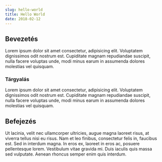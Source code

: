 ```yaml
---
slug: hello-world
title: Hello World
date: 2018-02-12
---
```


## Bevezetés

Lorem ipsum dolor sit amet consectetur, adipisicing elit. Voluptatem dignissimos odit nostrum est. Cupiditate magnam repudiandae suscipit, nulla facere voluptas unde, modi minus earum in assumenda dolores molestias vel quisquam.

### Tárgyalás

Lorem ipsum dolor sit amet consectetur, adipisicing elit. Voluptatem dignissimos odit nostrum est. Cupiditate magnam repudiandae suscipit, nulla facere voluptas unde, modi minus earum in assumenda dolores molestias vel quisquam.

## Befejezés

Ut lacinia, velit nec ullamcorper ultricies, augue magna laoreet risus, at viverra tellus nisi eu risus. Nam et leo finibus, consectetur felis in, faucibus est. Sed in interdum magna. In eros ex, laoreet in eros ac, posuere pellentesque lorem. Vestibulum vitae gravida mi. Duis iaculis quis massa sed vulputate. Aenean rhoncus semper enim quis interdum.
